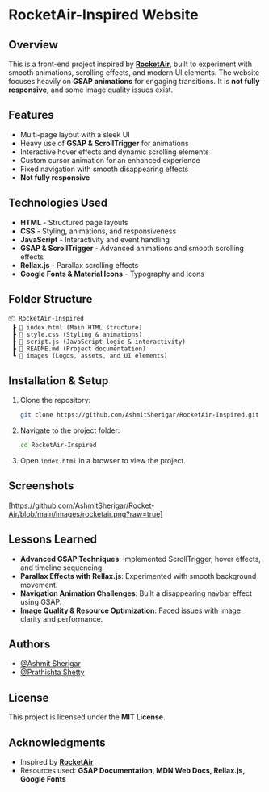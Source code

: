 # RocketAir-Inspired Website

## Overview
This is a front-end project inspired by **[RocketAir](https://rocketair.com/)**, built to experiment with smooth animations, scrolling effects, and modern UI elements. The website focuses heavily on **GSAP animations** for engaging transitions. It is **not fully responsive**, and some image quality issues exist.

## Features
- Multi-page layout with a sleek UI
- Heavy use of **GSAP & ScrollTrigger** for animations
- Interactive hover effects and dynamic scrolling elements
- Custom cursor animation for an enhanced experience
- Fixed navigation with smooth disappearing effects
- **Not fully responsive**

## Technologies Used
- **HTML** - Structured page layouts
- **CSS** - Styling, animations, and responsiveness
- **JavaScript** - Interactivity and event handling
- **GSAP & ScrollTrigger** - Advanced animations and smooth scrolling effects
- **Rellax.js** - Parallax scrolling effects
- **Google Fonts & Material Icons** - Typography and icons

## Folder Structure
```
📦 RocketAir-Inspired
 ┣ 📜 index.html (Main HTML structure)
 ┣ 📜 style.css (Styling & animations)
 ┣ 📜 script.js (JavaScript logic & interactivity)
 ┣ 📜 README.md (Project documentation)
 ┗ 📂 images (Logos, assets, and UI elements)
```

## Installation & Setup
1. Clone the repository:
   ```sh
   git clone https://github.com/AshmitSherigar/RocketAir-Inspired.git
   ```
2. Navigate to the project folder:
   ```sh
   cd RocketAir-Inspired
   ```
3. Open `index.html` in a browser to view the project.



## Screenshots
[https://github.com/AshmitSherigar/Rocket-Air/blob/main/images/rocketair.png?raw=true]

## Lessons Learned
- **Advanced GSAP Techniques**: Implemented ScrollTrigger, hover effects, and timeline sequencing.
- **Parallax Effects with Rellax.js**: Experimented with smooth background movement.
- **Navigation Animation Challenges**: Built a disappearing navbar effect using GSAP.
- **Image Quality & Resource Optimization**: Faced issues with image clarity and performance.

## Authors
- [@Ashmit Sherigar](https://github.com/AshmitSherigar)
- [@Prathishta Shetty](https://github.com/prathishta-shetty)

## License
This project is licensed under the **MIT License**.

## Acknowledgments
- Inspired by **[RocketAir](https://rocketair.com/)**
- Resources used: **GSAP Documentation, MDN Web Docs, Rellax.js, Google Fonts**

